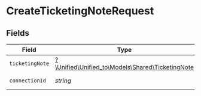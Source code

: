 # CreateTicketingNoteRequest


## Fields

| Field                                                                                    | Type                                                                                     | Required                                                                                 | Description                                                                              |
| ---------------------------------------------------------------------------------------- | ---------------------------------------------------------------------------------------- | ---------------------------------------------------------------------------------------- | ---------------------------------------------------------------------------------------- |
| `ticketingNote`                                                                          | [?\Unified\Unified_to\Models\Shared\TicketingNote](../../Models/Shared/TicketingNote.md) | :heavy_minus_sign:                                                                       | N/A                                                                                      |
| `connectionId`                                                                           | *string*                                                                                 | :heavy_check_mark:                                                                       | ID of the connection                                                                     |